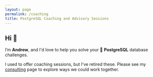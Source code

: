 ```yaml
---
layout: page
permalink: /coaching
title: PostgreSQL Coaching and Advisory Sessions
---
```


## Hi 👋
I’m **Andrew**, and I'd love to help you solve your 🐘 **PostgreSQL** database challenges.

I used to offer coaching sessions, but I've retired these. Please see my [consulting](/consulting) page to explore ways we could work together.
